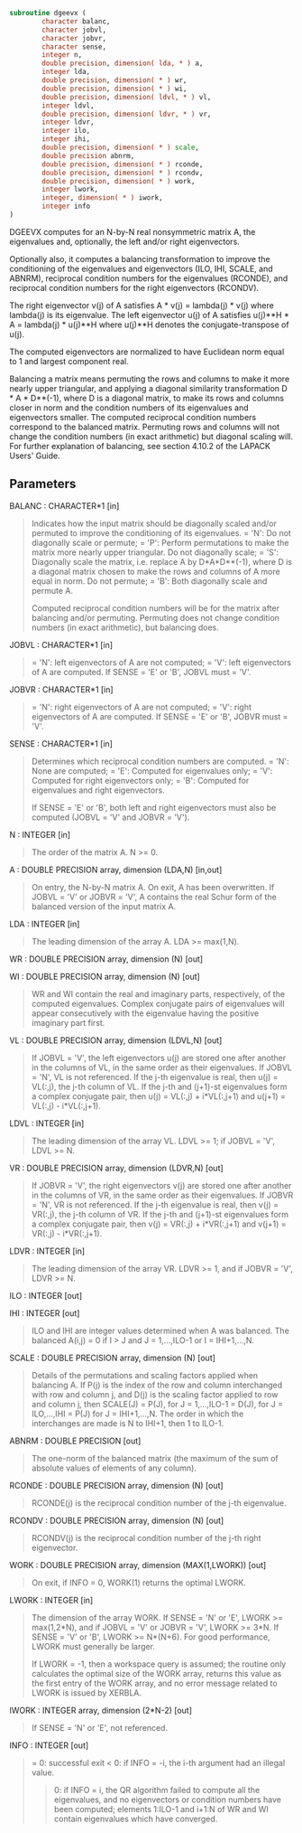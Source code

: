 ```fortran
subroutine dgeevx (
        character balanc,
        character jobvl,
        character jobvr,
        character sense,
        integer n,
        double precision, dimension( lda, * ) a,
        integer lda,
        double precision, dimension( * ) wr,
        double precision, dimension( * ) wi,
        double precision, dimension( ldvl, * ) vl,
        integer ldvl,
        double precision, dimension( ldvr, * ) vr,
        integer ldvr,
        integer ilo,
        integer ihi,
        double precision, dimension( * ) scale,
        double precision abnrm,
        double precision, dimension( * ) rconde,
        double precision, dimension( * ) rcondv,
        double precision, dimension( * ) work,
        integer lwork,
        integer, dimension( * ) iwork,
        integer info
)
```

DGEEVX computes for an N-by-N real nonsymmetric matrix A, the
eigenvalues and, optionally, the left and/or right eigenvectors.

Optionally also, it computes a balancing transformation to improve
the conditioning of the eigenvalues and eigenvectors (ILO, IHI,
SCALE, and ABNRM), reciprocal condition numbers for the eigenvalues
(RCONDE), and reciprocal condition numbers for the right
eigenvectors (RCONDV).

The right eigenvector v(j) of A satisfies
A \* v(j) = lambda(j) \* v(j)
where lambda(j) is its eigenvalue.
The left eigenvector u(j) of A satisfies
u(j)\*\*H \* A = lambda(j) \* u(j)\*\*H
where u(j)\*\*H denotes the conjugate-transpose of u(j).

The computed eigenvectors are normalized to have Euclidean norm
equal to 1 and largest component real.

Balancing a matrix means permuting the rows and columns to make it
more nearly upper triangular, and applying a diagonal similarity
transformation D \* A \* D\*\*(-1), where D is a diagonal matrix, to
make its rows and columns closer in norm and the condition numbers
of its eigenvalues and eigenvectors smaller.  The computed
reciprocal condition numbers correspond to the balanced matrix.
Permuting rows and columns will not change the condition numbers
(in exact arithmetic) but diagonal scaling will.  For further
explanation of balancing, see section 4.10.2 of the LAPACK
Users' Guide.

## Parameters
BALANC : CHARACTER\*1 [in]
> Indicates how the input matrix should be diagonally scaled
> and/or permuted to improve the conditioning of its
> eigenvalues.
> = 'N': Do not diagonally scale or permute;
> = 'P': Perform permutations to make the matrix more nearly
> upper triangular. Do not diagonally scale;
> = 'S': Diagonally scale the matrix, i.e. replace A by
> D\*A\*D\*\*(-1), where D is a diagonal matrix chosen
> to make the rows and columns of A more equal in
> norm. Do not permute;
> = 'B': Both diagonally scale and permute A.
> 
> Computed reciprocal condition numbers will be for the matrix
> after balancing and/or permuting. Permuting does not change
> condition numbers (in exact arithmetic), but balancing does.

JOBVL : CHARACTER\*1 [in]
> = 'N': left eigenvectors of A are not computed;
> = 'V': left eigenvectors of A are computed.
> If SENSE = 'E' or 'B', JOBVL must = 'V'.

JOBVR : CHARACTER\*1 [in]
> = 'N': right eigenvectors of A are not computed;
> = 'V': right eigenvectors of A are computed.
> If SENSE = 'E' or 'B', JOBVR must = 'V'.

SENSE : CHARACTER\*1 [in]
> Determines which reciprocal condition numbers are computed.
> = 'N': None are computed;
> = 'E': Computed for eigenvalues only;
> = 'V': Computed for right eigenvectors only;
> = 'B': Computed for eigenvalues and right eigenvectors.
> 
> If SENSE = 'E' or 'B', both left and right eigenvectors
> must also be computed (JOBVL = 'V' and JOBVR = 'V').

N : INTEGER [in]
> The order of the matrix A. N >= 0.

A : DOUBLE PRECISION array, dimension (LDA,N) [in,out]
> On entry, the N-by-N matrix A.
> On exit, A has been overwritten.  If JOBVL = 'V' or
> JOBVR = 'V', A contains the real Schur form of the balanced
> version of the input matrix A.

LDA : INTEGER [in]
> The leading dimension of the array A.  LDA >= max(1,N).

WR : DOUBLE PRECISION array, dimension (N) [out]

WI : DOUBLE PRECISION array, dimension (N) [out]
> WR and WI contain the real and imaginary parts,
> respectively, of the computed eigenvalues.  Complex
> conjugate pairs of eigenvalues will appear consecutively
> with the eigenvalue having the positive imaginary part
> first.

VL : DOUBLE PRECISION array, dimension (LDVL,N) [out]
> If JOBVL = 'V', the left eigenvectors u(j) are stored one
> after another in the columns of VL, in the same order
> as their eigenvalues.
> If JOBVL = 'N', VL is not referenced.
> If the j-th eigenvalue is real, then u(j) = VL(:,j),
> the j-th column of VL.
> If the j-th and (j+1)-st eigenvalues form a complex
> conjugate pair, then u(j) = VL(:,j) + i\*VL(:,j+1) and
> u(j+1) = VL(:,j) - i\*VL(:,j+1).

LDVL : INTEGER [in]
> The leading dimension of the array VL.  LDVL >= 1; if
> JOBVL = 'V', LDVL >= N.

VR : DOUBLE PRECISION array, dimension (LDVR,N) [out]
> If JOBVR = 'V', the right eigenvectors v(j) are stored one
> after another in the columns of VR, in the same order
> as their eigenvalues.
> If JOBVR = 'N', VR is not referenced.
> If the j-th eigenvalue is real, then v(j) = VR(:,j),
> the j-th column of VR.
> If the j-th and (j+1)-st eigenvalues form a complex
> conjugate pair, then v(j) = VR(:,j) + i\*VR(:,j+1) and
> v(j+1) = VR(:,j) - i\*VR(:,j+1).

LDVR : INTEGER [in]
> The leading dimension of the array VR.  LDVR >= 1, and if
> JOBVR = 'V', LDVR >= N.

ILO : INTEGER [out]

IHI : INTEGER [out]
> ILO and IHI are integer values determined when A was
> balanced.  The balanced A(i,j) = 0 if I > J and
> J = 1,...,ILO-1 or I = IHI+1,...,N.

SCALE : DOUBLE PRECISION array, dimension (N) [out]
> Details of the permutations and scaling factors applied
> when balancing A.  If P(j) is the index of the row and column
> interchanged with row and column j, and D(j) is the scaling
> factor applied to row and column j, then
> SCALE(J) = P(J),    for J = 1,...,ILO-1
> = D(J),    for J = ILO,...,IHI
> = P(J)     for J = IHI+1,...,N.
> The order in which the interchanges are made is N to IHI+1,
> then 1 to ILO-1.

ABNRM : DOUBLE PRECISION [out]
> The one-norm of the balanced matrix (the maximum
> of the sum of absolute values of elements of any column).

RCONDE : DOUBLE PRECISION array, dimension (N) [out]
> RCONDE(j) is the reciprocal condition number of the j-th
> eigenvalue.

RCONDV : DOUBLE PRECISION array, dimension (N) [out]
> RCONDV(j) is the reciprocal condition number of the j-th
> right eigenvector.

WORK : DOUBLE PRECISION array, dimension (MAX(1,LWORK)) [out]
> On exit, if INFO = 0, WORK(1) returns the optimal LWORK.

LWORK : INTEGER [in]
> The dimension of the array WORK.   If SENSE = 'N' or 'E',
> LWORK >= max(1,2\*N), and if JOBVL = 'V' or JOBVR = 'V',
> LWORK >= 3\*N.  If SENSE = 'V' or 'B', LWORK >= N\*(N+6).
> For good performance, LWORK must generally be larger.
> 
> If LWORK = -1, then a workspace query is assumed; the routine
> only calculates the optimal size of the WORK array, returns
> this value as the first entry of the WORK array, and no error
> message related to LWORK is issued by XERBLA.

IWORK : INTEGER array, dimension (2\*N-2) [out]
> If SENSE = 'N' or 'E', not referenced.

INFO : INTEGER [out]
> = 0:  successful exit
> < 0:  if INFO = -i, the i-th argument had an illegal value.
> > 0:  if INFO = i, the QR algorithm failed to compute all the
> eigenvalues, and no eigenvectors or condition numbers
> have been computed; elements 1:ILO-1 and i+1:N of WR
> and WI contain eigenvalues which have converged.
